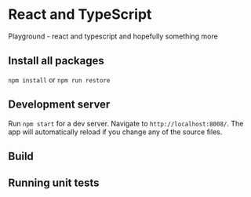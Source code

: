 # React and TypeScript

Playground - react and typescript and hopefully something more

## Install all packages

`npm install` or `npm run restore`

## Development server

Run `npm start` for a dev server. Navigate to `http://localhost:8008/`. The app will automatically reload if you change any of the source files.

## Build

## Running unit tests
